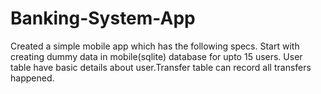 # Banking-System-App
Created a simple mobile app which has the following specs.
Start with creating dummy data in mobile(sqlite) database for upto 15 users. User table have basic details about user.Transfer table can record all transfers happened.
